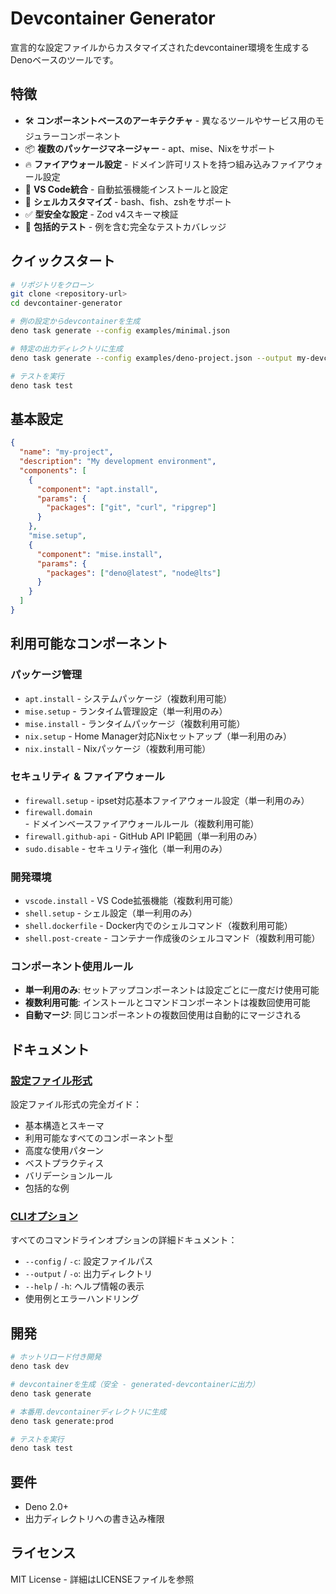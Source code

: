 # Devcontainer Generator

宣言的な設定ファイルからカスタマイズされたdevcontainer環境を生成するDenoベースのツールです。

## 特徴

- 🛠️ **コンポーネントベースのアーキテクチャ** -
  異なるツールやサービス用のモジュラーコンポーネント
- 📦 **複数のパッケージマネージャー** - apt、mise、Nixをサポート
- 🔥 **ファイアウォール設定** -
  ドメイン許可リストを持つ組み込みファイアウォール設定
- 🎨 **VS Code統合** - 自動拡張機能インストールと設定
- 🐚 **シェルカスタマイズ** - bash、fish、zshをサポート
- ✅ **型安全な設定** - Zod v4スキーマ検証
- 🧪 **包括的テスト** - 例を含む完全なテストカバレッジ

## クイックスタート

```bash
# リポジトリをクローン
git clone <repository-url>
cd devcontainer-generator

# 例の設定からdevcontainerを生成
deno task generate --config examples/minimal.json

# 特定の出力ディレクトリに生成
deno task generate --config examples/deno-project.json --output my-devcontainer

# テストを実行
deno task test
```

## 基本設定

```json
{
  "name": "my-project",
  "description": "My development environment",
  "components": [
    {
      "component": "apt.install",
      "params": {
        "packages": ["git", "curl", "ripgrep"]
      }
    },
    "mise.setup",
    {
      "component": "mise.install",
      "params": {
        "packages": ["deno@latest", "node@lts"]
      }
    }
  ]
}
```

## 利用可能なコンポーネント

### パッケージ管理
- `apt.install` - システムパッケージ（複数利用可能）
- `mise.setup` - ランタイム管理設定（単一利用のみ）
- `mise.install` - ランタイムパッケージ（複数利用可能）
- `nix.setup` - Home Manager対応Nixセットアップ（単一利用のみ）
- `nix.install` - Nixパッケージ（複数利用可能）

### セキュリティ & ファイアウォール
- `firewall.setup` - ipset対応基本ファイアウォール設定（単一利用のみ）
- `firewall.domain` - ドメインベースファイアウォールルール（複数利用可能）
- `firewall.github-api` - GitHub API IP範囲（単一利用のみ）
- `sudo.disable` - セキュリティ強化（単一利用のみ）

### 開発環境
- `vscode.install` - VS Code拡張機能（複数利用可能）
- `shell.setup` - シェル設定（単一利用のみ）
- `shell.dockerfile` - Docker内でのシェルコマンド（複数利用可能）
- `shell.post-create` - コンテナー作成後のシェルコマンド（複数利用可能）

### コンポーネント使用ルール
- **単一利用のみ**: セットアップコンポーネントは設定ごとに一度だけ使用可能
- **複数利用可能**: インストールとコマンドコンポーネントは複数回使用可能
- **自動マージ**: 同じコンポーネントの複数回使用は自動的にマージされる

## ドキュメント

### [設定ファイル形式](docs/config-format.ja.md)

設定ファイル形式の完全ガイド：

- 基本構造とスキーマ
- 利用可能なすべてのコンポーネント型
- 高度な使用パターン
- ベストプラクティス
- バリデーションルール
- 包括的な例

### [CLIオプション](docs/cli-options.ja.md)

すべてのコマンドラインオプションの詳細ドキュメント：

- `--config` / `-c`: 設定ファイルパス
- `--output` / `-o`: 出力ディレクトリ
- `--help` / `-h`: ヘルプ情報の表示
- 使用例とエラーハンドリング

## 開発

```bash
# ホットリロード付き開発
deno task dev

# devcontainerを生成（安全 - generated-devcontainerに出力）
deno task generate

# 本番用.devcontainerディレクトリに生成
deno task generate:prod

# テストを実行
deno task test
```

## 要件

- Deno 2.0+
- 出力ディレクトリへの書き込み権限

## ライセンス

MIT License - 詳細はLICENSEファイルを参照
